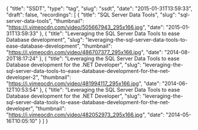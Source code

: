 {
  "title": "SSDT",
  "type": "tag",
  "slug": "ssdt",
  "date": "2015-01-31T13:59:33",
  "draft": false,
  "recordings": [
    {
      "title": "SQL Server Data Tools",
      "slug": "sql-server-data-tools",
      "thumbnail": "https://i.vimeocdn.com/video/505667943_295x166.jpg",
      "date": "2015-01-31T13:59:33"
    },
    {
      "title": "Leveraging the SQL Server Data Tools to ease Database development",
      "slug": "leveraging-the-sql-server-data-tools-to-ease-database-development",
      "thumbnail": "https://i.vimeocdn.com/video/486707377_295x166.jpg",
      "date": "2014-08-20T18:17:24"
    },
    {
      "title": "Leveraging the SQL Server Data Tools to ease Database development for the .NET Developer",
      "slug": "leveraging-the-sql-server-data-tools-to-ease-database-development-for-the-net-developer-2",
      "thumbnail": "https://i.vimeocdn.com/video/481994117_295x166.jpg",
      "date": "2014-06-12T10:53:54"
    },
    {
      "title": "Leveraging the SQL Server Data Tools to ease Database development for the .NET Developer",
      "slug": "leveraging-the-sql-server-data-tools-to-ease-database-development-for-the-net-developer",
      "thumbnail": "https://i.vimeocdn.com/video/482052973_295x166.jpg",
      "date": "2014-05-16T10:05:10"
    }
  ]
}